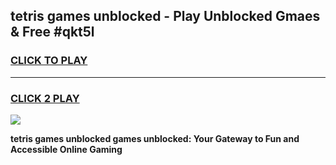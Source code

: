 
## tetris games unblocked - Play Unblocked Gmaes & Free #qkt5l
<h3>
<a href="https://news.freeplayer.one?title=tetris_games_unblocked&ref=26F">CLICK TO PLAY</a></h3>
<hr>

<h3>
<a href="https://news.freeplayer.one?title=tetris_games_unblocked&ref=26F">CLICK 2 PLAY</a>
  
</h3>

<a href="https://news.freeplayer.one?title=tetris_games_unblocked&ref=26F/"><img src="https://clearcache.store/games.png"></a>


**tetris games unblocked games unblocked: Your Gateway to Fun and Accessible Online Gaming**
